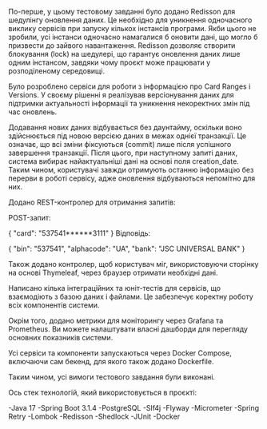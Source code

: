 По-перше, у цьому тестовому завданні було додано Redisson для шедулінгу оновлення даних. 
Це необхідно для уникнення одночасного виклику сервісів при запуску кількох інстансів програми. 
Якби цього не зробили, усі інстанси одночасно намагалися б оновити дані, що могло б призвести до зайвого навантаження.
Redisson дозволяє створити блокування (lock) на шедулері, що гарантує оновлення даних лише одним інстансом, завдяки чому проєкт може працювати у розподіленому середовищі.

Було розроблено сервіси для роботи з інформацією про Card Ranges і Versions. 
У своєму рішенні я реалізував версіонування даних для підтримки актуальності інформації та уникнення некоректних змін під час оновлень.

Додавання нових даних відбувається без даунтайму, оскільки воно здійснюється під новою версією даних в межах однієї транзакції. 
Це означає, що всі зміни фіксуються (commit) лише після успішного завершення транзакції. 
Після цього, при наступному запиті даних, система вибирає найактуальніші дані на основі поля creation_date.
Таким чином, користувачі завжди отримують останню інформацію без перерви в роботі сервісу, адже оновлення відбуваються непомітно для них.

Додано REST-контролер для отримання запитів:

POST-запит:

{
    "card": "537541******3111"
}
Відповідь:

{
    "bin": "537541",
    "alphacode": "UA",
    "bank": "JSC UNIVERSAL BANK"
}

Також додано контролер, щоб користувач міг, використовуючи сторінку на основі Thymeleaf, через браузер отримати необхідні дані.

Написано кілька інтеграційних та юніт-тестів для сервісів, що взаємодіють з базою даних і файлами. Це забезпечує коректну роботу всіх компонентів системи.

Окрім того, додано метрики для моніторингу через Grafana та Prometheus. Ви можете налаштувати власні дашборди для перегляду основних показників системи.

Усі сервіси та компоненти запускаються через Docker Compose, включаючи сам бекенд, для якого також додано Dockerfile.

Таким чином, усі вимоги тестового завдання були виконані.

Ось стек технологій, який використовується в проєкті:

-Java 17
-Spring Boot 3.1.4
-PostgreSQL
-Slf4j 
-Flyway 
-Micrometer 
-Spring Retry
-Lombok
-Redisson 
-Shedlock 
-JUnit
-Docker
